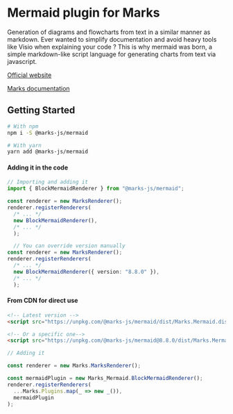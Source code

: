 # Mermaid plugin for Marks

Generation of diagrams and flowcharts from text in a similar manner as markdown. Ever wanted to simplify documentation and avoid heavy tools like Visio when explaining your code ? This is why mermaid was born, a simple markdown-like script language for generating charts from text via javascript.

[Official website](https://mermaid-js.github.io/mermaid "new")

[Marks documentation](https://marksjs.com/pluging-mermaid)

## Getting Started

```bash
# With npm
npm i -S @marks-js/mermaid

# With yarn
yarn add @marks-js/mermaid
```

#### Adding it in the code

```typescript
// Importing and adding it
import { BlockMermaidRenderer } from "@marks-js/mermaid";

const renderer = new MarksRenderer();
renderer.registerRenderers(
  /* ... */
  new BlockMermaidRenderer(),
  /* ... */
  );

  // You can override version manually
const renderer = new MarksRenderer();
renderer.registerRenderers(
  /* ... */
  new BlockMermaidRenderer({ version: "8.8.0" }),
  /* ... */
  );
```

#### From CDN for direct use

```html
<!-- Latest version -->
<script src="https://unpkg.com/@marks-js/mermaid/dist/Marks.Mermaid.dist.js"></script>

<!-- Or a specific one-->
<script src="https://unpkg.com/@marks-js/mermaid@8.8.0/dist/Marks.Mermaid.dist.js"></script>
```

```typescript
// Adding it

const renderer = new Marks.MarksRenderer();

const mermaidPlugin = new Marks_Mermaid.BlockMermaidRenderer();
renderer.registerRenderers(
  ...Marks.Plugins.map(_ => new _()),
  mermaidPlugin
);
```
